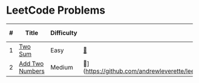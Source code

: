# LeetCode Problems

| # | Title   | Difficulty | Rust Solution | Python Solution |
|---| ------- | ---------- | ------------- | --------------- |
| 1 | [Two Sum](https://github.com/andrewleverette/leetcode_problems/tree/master/two_sum) | Easy | [📄](https://github.com/andrewleverette/leetcode_problems/blob/master/two_sum/rust/src/lib.rs)| [📄](https://github.com/andrewleverette/leetcode_problems/blob/master/two_sum/python/two_sum.py) |
| 2 | [Add Two Numbers](https://github.com/andrewleverette/leetcode_problems/tree/master/add_two_numbers) | Medium | 📄](https://github.com/andrewleverette/leetcode_problems/blob/master/add_two_numbers/rust/src/lib.rs)| [📄](https://github.com/andrewleverette/leetcode_problems/blob/master/add_two_numbers/python/add_two_numbers.py) |
